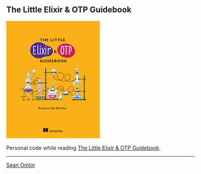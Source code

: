 ## The Little Elixir & OTP Guidebook

[![Book cover](book-cover.jpg)](https://www.manning.com/books/the-little-elixir-and-otp-guidebook)

Personal code while reading [The Little Elixir & OTP Guidebook](https://www.manning.com/books/the-little-elixir-and-otp-guidebook).

---
[Sean Omlor](http://seanomlor.com)
